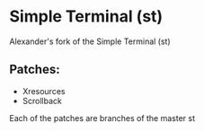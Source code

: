 # Simple Terminal (st)

Alexander's fork of the Simple Terminal (st)

## Patches:

- Xresources
- Scrollback

Each of the patches are branches of the master st
